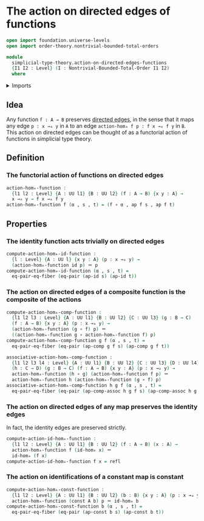 # The action on directed edges of functions

```agda
open import foundation.universe-levels
open import order-theory.nontrivial-bounded-total-orders

module
  simplicial-type-theory.action-on-directed-edges-functions
  {I1 I2 : Level} (I : Nontrivial-Bounded-Total-Order I1 I2)
  where
```

<details><summary>Imports</summary>

```agda
open import foundation.action-on-identifications-functions
open import foundation.constant-maps
open import foundation.dependent-pair-types
open import foundation.equality-cartesian-product-types
open import foundation.equality-dependent-pair-types
open import foundation.function-types
open import foundation.identity-types
open import foundation.universe-levels

open import simplicial-type-theory.directed-edges I
```

</details>

## Idea

Any function `f : A → B` preserves
[directed edges](simplicial-type-theory.directed-edges.md), in the sense that it
maps any edge `p : x →▵ y` in `A` to an edge `action-hom▵ f p : f x →▵ f y` in
`B`. This action on directed edges can be thought of as a functorial action of
functions in simplicial type theory.

## Definition

### The functorial action of functions on directed edges

```agda
action-hom▵-function :
  {l1 l2 : Level} {A : UU l1} {B : UU l2} (f : A → B) {x y : A} →
  x →▵ y → f x →▵ f y
action-hom▵-function f (α , s , t) = (f ∘ α , ap f s , ap f t)
```

## Properties

### The identity function acts trivially on directed edges

```agda
compute-action-hom▵-id-function :
  {l : Level} {A : UU l} {x y : A} (p : x →▵ y) →
  (action-hom▵-function id p) ＝ p
compute-action-hom▵-id-function (α , s , t) =
  eq-pair-eq-fiber (eq-pair (ap-id s) (ap-id t))
```

### The action on directed edges of a composite function is the composite of the actions

```agda
compute-action-hom▵-comp-function :
  {l1 l2 l3 : Level} {A : UU l1} {B : UU l2} {C : UU l3} (g : B → C)
  (f : A → B) {x y : A} (p : x →▵ y) →
  (action-hom▵-function (g ∘ f) p) ＝
  ((action-hom▵-function g ∘ action-hom▵-function f) p)
compute-action-hom▵-comp-function g f (α , s , t) =
  eq-pair-eq-fiber (eq-pair (ap-comp g f s) (ap-comp g f t))

associative-action-hom▵-comp-function :
  {l1 l2 l3 l4 : Level} {A : UU l1} {B : UU l2} {C : UU l3} {D : UU l4}
  (h : C → D) (g : B → C) (f : A → B) {x y : A} (p : x →▵ y) →
  action-hom▵-function (h ∘ g) (action-hom▵-function f p) ＝
  action-hom▵-function h (action-hom▵-function (g ∘ f) p)
associative-action-hom▵-comp-function h g f (α , s , t) =
  eq-pair-eq-fiber (eq-pair (ap-comp-assoc h g f s) (ap-comp-assoc h g f t))
```

### The action on directed edges of any map preserves the identity edges

In fact, the identity edges are preserved strictly.

```agda
compute-action-id-hom▵-function :
  {l1 l2 : Level} {A : UU l1} {B : UU l2} (f : A → B) (x : A) →
  action-hom▵-function f (id-hom▵ x) ＝
  id-hom▵ (f x)
compute-action-id-hom▵-function f x = refl
```

### The action on identifications of a constant map is constant

```agda
compute-action-hom▵-const-function :
  {l1 l2 : Level} {A : UU l1} {B : UU l2} (b : B) {x y : A} (p : x →▵ y) →
  action-hom▵-function (const A b) p ＝ id-hom▵ b
compute-action-hom▵-const-function b (α , s , t) =
  eq-pair-eq-fiber (eq-pair (ap-const b s) (ap-const b t))
```
